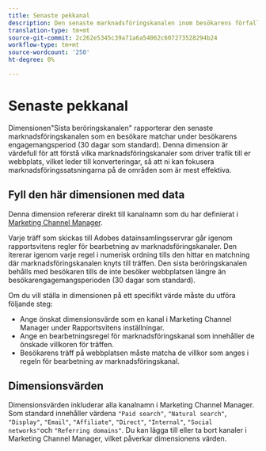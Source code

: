 ```yaml
---
title: Senaste pekkanal
description: Den senaste marknadsföringskanalen inom besökarens förfallodatum för engagemang.
translation-type: tm+mt
source-git-commit: 2c262e5345c39a71a6a54062c607273528294b24
workflow-type: tm+mt
source-wordcount: '250'
ht-degree: 0%

---
```



# Senaste pekkanal

Dimensionen&quot;Sista beröringskanalen&quot; rapporterar den senaste marknadsföringskanalen som en besökare matchar under besökarens engagemangsperiod (30 dagar som standard). Denna dimension är värdefull för att förstå vilka marknadsföringskanaler som driver trafik till er webbplats, vilket leder till konverteringar, så att ni kan fokusera marknadsföringssatsningarna på de områden som är mest effektiva.

## Fyll den här dimensionen med data

Denna dimension refererar direkt till kanalnamn som du har definierat i [Marketing Channel Manager](/help/admin/admin/marketing-channels-admin.md).

Varje träff som skickas till Adobes datainsamlingsservrar går igenom rapportsvitens regler för bearbetning av marknadsföringskanaler. Den itererar igenom varje regel i numerisk ordning tills den hittar en matchning där marknadsföringskanalen knyts till träffen. Den sista beröringskanalen behålls med besökaren tills de inte besöker webbplatsen längre än besökarengagemangsperioden (30 dagar som standard).

Om du vill ställa in dimensionen på ett specifikt värde måste du utföra följande steg:

* Ange önskat dimensionsvärde som en kanal i Marketing Channel Manager under Rapportsvitens inställningar.
* Ange en bearbetningsregel för marknadsföringskanal som innehåller de önskade villkoren för träffen.
* Besökarens träff på webbplatsen måste matcha de villkor som anges i regeln för bearbetning av marknadsföringskanal.

## Dimensionsvärden

Dimensionsvärden inkluderar alla kanalnamn i Marketing Channel Manager. Som standard innehåller värdena `"Paid search"`, `"Natural search"`, `"Display"`, `"Email"`, `"Affiliate"`, `"Direct"`, `"Internal"`, `"Social networks"`och `"Referring domains"`. Du kan lägga till eller ta bort kanaler i Marketing Channel Manager, vilket påverkar dimensionens värden.
